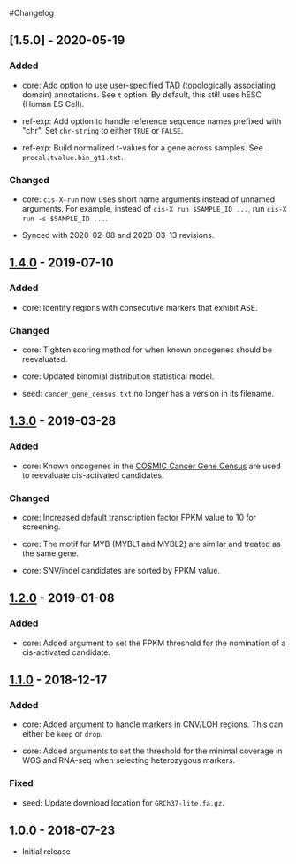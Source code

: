 #Changelog

## [1.5.0] - 2020-05-19

### Added

  * core: Add option to use user-specified TAD (topologically associating
    domain) annotations. See `t` option. By default, this still uses hESC
    (Human ES Cell).

  * ref-exp: Add option to handle reference sequence names prefixed with "chr".
    Set `chr-string` to either `TRUE` or `FALSE`.

  * ref-exp: Build normalized t-values for a gene across samples. See
    `precal.tvalue.bin_gt1.txt`.

### Changed

  * core: `cis-X-run` now uses short name arguments instead of unnamed
    arguments. For example, instead of `cis-X run $SAMPLE_ID ...`, run `cis-X
    run -s $SAMPLE_ID ...`.

  * Synced with 2020-02-08 and 2020-03-13 revisions.

## [1.4.0] - 2019-07-10

### Added

  * core: Identify regions with consecutive markers that exhibit ASE.

### Changed

  * core: Tighten scoring method for when known oncogenes should be reevaluated.

  * core: Updated binomial distribution statistical model.

  * seed: `cancer_gene_census.txt` no longer has a version in its filename.

## [1.3.0] - 2019-03-28

### Added

  * core: Known oncogenes in the [COSMIC Cancer Gene Census] are used to
    reevaluate cis-activated candidates.

[COSMIC Cancer Gene Census]: https://cancer.sanger.ac.uk/census

### Changed

  * core: Increased default transcription factor FPKM value to 10 for
    screening.

  * core: The motif for MYB (MYBL1 and MYBL2) are similar and treated as the
    same gene.

  * core: SNV/indel candidates are sorted by FPKM value.

## [1.2.0] - 2019-01-08

### Added

  * core: Added argument to set the FPKM threshold for the nomination of
    a cis-activated candidate.

## [1.1.0] - 2018-12-17

### Added

  * core: Added argument to handle markers in CNV/LOH regions. This can either
    be `keep` or `drop`.

  * core: Added arguments to set the threshold for the minimal coverage in WGS
    and RNA-seq when selecting heterozygous markers.

### Fixed

  * seed: Update download location for `GRCh37-lite.fa.gz`.

## 1.0.0 - 2018-07-23

  * Initial release

[1.4.0]: https://github.com/stjude/cis-x/compare/v1.4.0...v1.5.0
[1.4.0]: https://github.com/stjude/cis-x/compare/v1.3.0...v1.4.0
[1.3.0]: https://github.com/stjude/cis-x/compare/v1.2.0...v1.3.0
[1.2.0]: https://github.com/stjude/cis-x/compare/v1.1.0...v1.2.0
[1.1.0]: https://github.com/stjude/cis-x/compare/v1.0.0...v1.1.0
